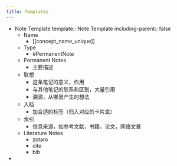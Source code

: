 ```yaml
---
title: Templates
---
```


- Note Template
  template:: Note Template
  including-parent:: false
	- Name
		- [[concept_name_unique]]
	- Type
		- #PermanentNote
	- Permanent Notes
		- 主要描述
	- 联想
		- 这条笔记的意义，作用
		- 与其他笔记的联系和区别，大量引用
		- 溯源，从哪里产生的想法
	- 入档
		- 加合适的标签（归入对应的卡片盒）
	- 索引
		- 信息来源，如参考文献，书籍，论文，网络文章
	- Literature Notes
		- zotaro
		- cite
		- bib
-
